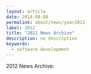 ```yaml
---
layout: article
date: 2014-08-08
permalink: about/news/year2012
label: 2012
title: "2012 News Archive"
description: no description
keywords:
  - software development
---
```


2012 News Archive:
